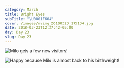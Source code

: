 ```yaml
---
category: March
title: Bright Eyes
subTitle: "\U0001F604"
cover: /images/mvimg_20180323_195134.jpg
date: 2018-03-23T12:27:42-05:00
day: Day 23
slug: Day 23
---
```

![Milo gets a few new visitors! ](/images/img_20180323_200956.jpg)

![Happy because Milo is almost back to his birthweight! ](/images/mvimg_20180323_195134.jpg)
